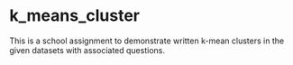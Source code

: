 # k_means_cluster
This is a school assignment to demonstrate written k-mean clusters in the given datasets with associated questions.
